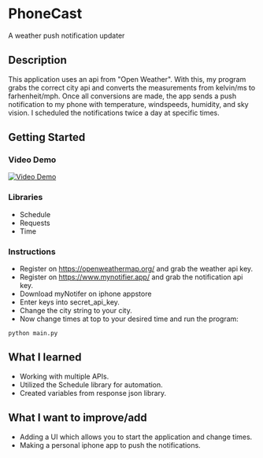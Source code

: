 # PhoneCast

A weather push notification updater

## Description

This application uses an api from "Open Weather". With this, my
program grabs the correct city api and converts the measurements
from kelvin/ms to farhenheit/mph. Once all conversions are made, the app sends a push notification to my phone with temperature, windspeeds, humidity, and sky vision. I scheduled the notifications
twice a day at specific times.

## Getting Started

### Video Demo
[![Video Demo](https://img.youtube.com/vi/sg_qU68eMgs&t=15s/1.jpg)](https://www.youtube.com/watch?v=sg_qU68eMgs&t=15s)


### Libraries

* Schedule
* Requests
* Time

### Instructions

* Register on https://openweathermap.org/ and grab the weather api key.
* Register on https://www.mynotifier.app/ and grab the notification api key.
* Download myNotifer on iphone appstore
* Enter keys into secret_api_key.
* Change the city string to your city.
* Now change times at top to your desired time and run the program:
```
python main.py
```


## What I learned

* Working with multiple APIs.
* Utilized the Schedule library for automation.
* Created variables from response json library.


## What I want to improve/add

* Adding a UI which allows you to start the application and change times.
* Making a personal iphone app to push the notifications.
